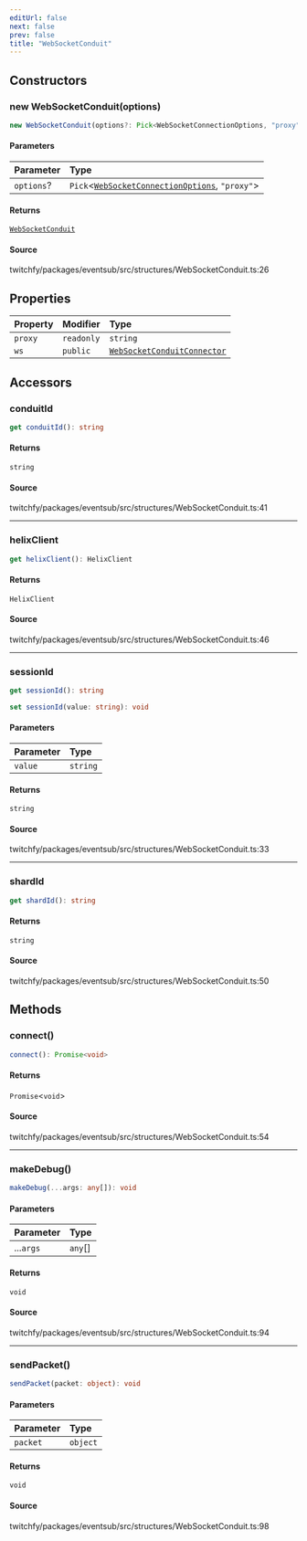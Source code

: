 ```yaml
---
editUrl: false
next: false
prev: false
title: "WebSocketConduit"
---
```


## Constructors

### new WebSocketConduit(options)

```ts
new WebSocketConduit(options?: Pick<WebSocketConnectionOptions, "proxy">): WebSocketConduit
```

#### Parameters

| Parameter | Type |
| :------ | :------ |
| `options`? | `Pick`\<[`WebSocketConnectionOptions`](/api/eventsub/type-aliases/websocketconnectionoptions/), `"proxy"`\> |

#### Returns

[`WebSocketConduit`](/api/eventsub/classes/websocketconduit/)

#### Source

twitchfy/packages/eventsub/src/structures/WebSocketConduit.ts:26

## Properties

| Property | Modifier | Type |
| :------ | :------ | :------ |
| `proxy` | `readonly` | `string` |
| `ws` | `public` | [`WebSocketConduitConnector`](/api/eventsub/classes/websocketconduitconnector/) |

## Accessors

### conduitId

```ts
get conduitId(): string
```

#### Returns

`string`

#### Source

twitchfy/packages/eventsub/src/structures/WebSocketConduit.ts:41

***

### helixClient

```ts
get helixClient(): HelixClient
```

#### Returns

`HelixClient`

#### Source

twitchfy/packages/eventsub/src/structures/WebSocketConduit.ts:46

***

### sessionId

```ts
get sessionId(): string
```

```ts
set sessionId(value: string): void
```

#### Parameters

| Parameter | Type |
| :------ | :------ |
| `value` | `string` |

#### Returns

`string`

#### Source

twitchfy/packages/eventsub/src/structures/WebSocketConduit.ts:33

***

### shardId

```ts
get shardId(): string
```

#### Returns

`string`

#### Source

twitchfy/packages/eventsub/src/structures/WebSocketConduit.ts:50

## Methods

### connect()

```ts
connect(): Promise<void>
```

#### Returns

`Promise`\<`void`\>

#### Source

twitchfy/packages/eventsub/src/structures/WebSocketConduit.ts:54

***

### makeDebug()

```ts
makeDebug(...args: any[]): void
```

#### Parameters

| Parameter | Type |
| :------ | :------ |
| ...`args` | `any`[] |

#### Returns

`void`

#### Source

twitchfy/packages/eventsub/src/structures/WebSocketConduit.ts:94

***

### sendPacket()

```ts
sendPacket(packet: object): void
```

#### Parameters

| Parameter | Type |
| :------ | :------ |
| `packet` | `object` |

#### Returns

`void`

#### Source

twitchfy/packages/eventsub/src/structures/WebSocketConduit.ts:98
